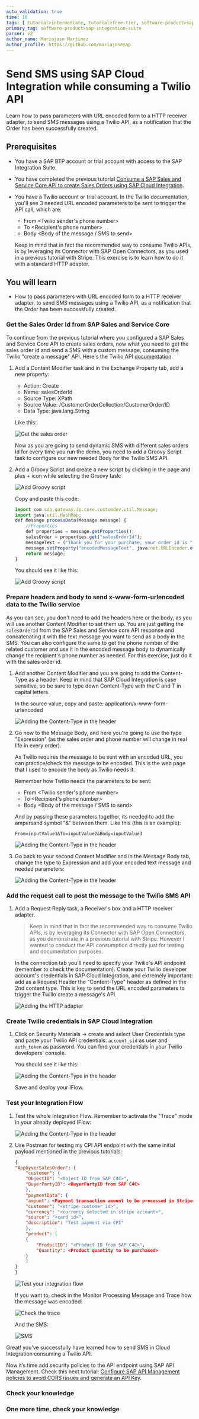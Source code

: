```yaml
---
auto_validation: true
time: 10
tags: [ tutorial>intermediate, tutorial>free-tier, software-product>sap-integration-suite, software-product>cloud-integration, software-product>sap-business-technology-platform  ]
primary_tag: software-product>sap-integration-suite
parser: v2
author_name: Mariajose Martinez
author_profile: https://github.com/mariajosesap
---
```

# Send SMS using SAP Cloud Integration while consuming a Twilio API

<!-- description --> Learn how to pass parameters with URL encoded form to a HTTP receiver adapter, to send SMS messages using a Twilio API, as a notification that the Order has been successfully created.

## Prerequisites

 - You have a SAP BTP account or trial account with access to the SAP Integration Suite.
 - You have completed the previous tutorial [Consume a SAP Sales and Service Core API to create Sales Orders using SAP Cloud Integration](btp-integration-suite-integral-sales-service-core).
 - You have a Twilio account or trial account. In the Twilio documentation, you'll see 3 needed URL encoded parameters to be sent to trigger the API call, which are:

    - From <Twilio sender's phone number>
    - To <Recipient's phone number>
    - Body <Body of the message / SMS to send>

    Keep in mind that in fact the recommended way to consume Twilio APIs, is by leveraging its Connector with SAP Open Connectors, as you used in a previous tutorial with Stripe. This exercise is to learn how to do it with a standard HTTP adapter.

## You will learn

  - How to pass parameters with URL encoded form to a HTTP receiver adapter, to send SMS messages using a Twilio API, as a notification that the Order has been successfully created.

### Get the Sales Order Id from SAP Sales and Service Core

To continue from the previous tutorial where you configured a SAP Sales and Service Core API to create sales orders, now what you need to get the sales order id and send a SMS with a custom message, consuming the Twilio "create a message" API. Here's the Twilio API [documentation](https://www.twilio.com/docs/sms/api/message-resource#create-a-message-resource).

1. Add a Content Modifier task and in the Exchange Property tab, add a new property:
    * Action: Create
    * Name: salesOrderId
    * Source Type: XPath
    * Source Value: /CustomerOrderCollection/CustomerOrder/ID
    * Data Type: java.lang.String

    Like this:

    ![Get the sales order](get_sales_order.png)

    Now as you are going to send dynamic SMS with different sales orders Id for every time you run the demo, you need to add a Groovy Script task to configure our new needed Body for the Twilio SMS API.

2. Add a Groovy Script and create a new script by clicking in the page and plus + icon while selecting the Groovy task:

    ![Add Groovy script](groovy_script.png)

    Copy and paste this code:

    <!-- cpes-file db/schema.cds -->
    ```Javascript
    import com.sap.gateway.ip.core.customdev.util.Message;
    import java.util.HashMap;
    def Message processData(Message message) {
        //Properties
        def properties = message.getProperties();
        salesOrder = properties.get("salesOrderId");
        messageText = ("Thank you for your purchase, your order id is " + salesOrder)
        message.setProperty("encodedMessageText", java.net.URLEncoder.encode(messageText, "UTF-8"));
        return message;
    }
    ```

    You should see it like this:

    ![Add Groovy script](groovy_script2.png)

### Prepare headers and body to send x-www-form-urlencoded data to the Twilio service

As you can see, you don't need to add the headers here or the body, as you will use another Content Modifier to set them up. You are just getting the `salesOrderId` from the SAP Sales and Service core API response and concatenating it with the text message you want to send as a body in the SMS. You can also configure the same to get the phone number of the related customer and use it in the encoded message body to dynamically change the recipient's phone number as needed. For this exercise, just do it with the sales order id.

1. Add another Content Modifier and you are going to add the Content-Type as a header. Keep in mind that SAP Cloud Integration is case sensitive, so be sure to type down Content-Type with the C and T in capital letters.

    In the source value, copy and paste: application/x-www-form-urlencoded

    ![Adding the Content-Type in the header](header.png)

2. Go now to the Message Body, and here you're going to use the type "Expression" (as the sales order and phone number will change in real life in every order).

    As Twilio requires the message to be sent with an encoded URL, you can practice/check the message to be encoded. This is the web page that I used to encode the body as Twilio needs it.

    Remember how Twilio needs the parameters to be sent:

    - From <Twilio sender's phone number>
    - To <Recipient's phone number>
    - Body <Body of the message / SMS to send>

    And by passing these parameters together, its needed to add the ampersand symbol "&" between them. Like this (this is an example):

    `From=inputValue1&To=inputValue2&Body=inputValue3`

    ![Adding the Content-Type in the header](url_encoder.png)

3. Go back to your second Content Modifier and in the Message Body tab, change the type to Expression and add your encoded text message and needed parameters:

    ![Adding the Content-Type in the header](twilio_message_body.png)

### Add the request call to post the message to the Twilio SMS API

1. Add a Request Reply task, a Receiver's box and a HTTP receiver adapter.

    >Keep in mind that in fact the recommended way to consume Twilio APIs, is by leveraging its Connector with SAP Open Connectors, as you demonstrate in a previous tutorial with Stripe. However I wanted to conduct the API consumption directly just for testing and documentation purposes.

    In the connection tab you'll need to specify your Twilio's API endpoint (remember to check the documentation). Create your Twilio developer account's credentials in SAP Cloud Integration, and extremely important: add as a Request Header the "Content-Type" header as defined in the 2nd content type. This is key to send the URL encoded parameters to trigger the Twilio create a message's API.

    ![Adding the HTTP adapter](twilio_http_adapter.png)


### Create Twilio credentials in SAP Cloud Integration

1. Click on Security Materials -> create and select User Credentials type and paste your Twilio API credentials: `account_sid` as user and `auth_token` as password. You can find your credentials in your Twilio developers' console.

    You should see it like this:

    ![Adding the Content-Type in the header](create_twilio_credentials.png)

    Save and deploy your IFlow.

### Test your Integration Flow

1. Test the whole Integration Flow. Remember to activate the "Trace" mode in your already deployed IFlow:

    ![Adding the Content-Type in the header](test_integration_flow.png)

2. Use Postman for testing my CPI API endpoint with the same initial payload mentioned in the previous tutorials:

    <!-- cpes-file db/schema.cds -->
    ```JSON
    {
    "AppGyverSalesOrder": {
        "customer": {
        "ObjectID": "<Object ID from SAP C4C>",
        "BuyerPartyID": <BuyerPartyID from SAP C4C>
        },
        "paymentData": {
        "amount": <Payment transaction amount to be processed in Stripe>,
        "customer": "<stripe customer id>",
        "currency": "<currency selected in stripe account>",
        "source": "<card id>",
        "description": "Test payment via CPI"
        },
        "product": [
        {
            "ProductID": "<Product ID from SAP C4C>",
            "Quantity": <Product quantity to be purchased>
        }
        ]
    }
    }
    ```

    ![Test your integration flow](test_integration_flow.png)

    If you want to, check in the Monitor Processing Message and Trace how the message was encoded:

    ![Check the trace](check_trace.png)

    And the SMS:

    ![SMS](sms.png)

Great! you’ve successfully have learned how to send SMS in Cloud Integration consuming a Twilio API.

Now it’s time add security policies to the API endpoint using SAP API Management. Check this next tutorial: [Configure SAP API Management policies to avoid CORS issues and generate an API Key](btp-integration-suite-integral-api-management).

### Check your knowledge

### One more time, check your knowledge



